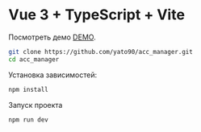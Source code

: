 # Vue 3 + TypeScript + Vite

Посмотреть демо [DEMO](https://yato90.github.io/acc_manager/).

```bash
git clone https://github.com/yato90/acc_manager.git
cd acc_manager
```

Установка зависимостей:

```bash
npm install
```

Запуск проекта

```bash
npm run dev
```
